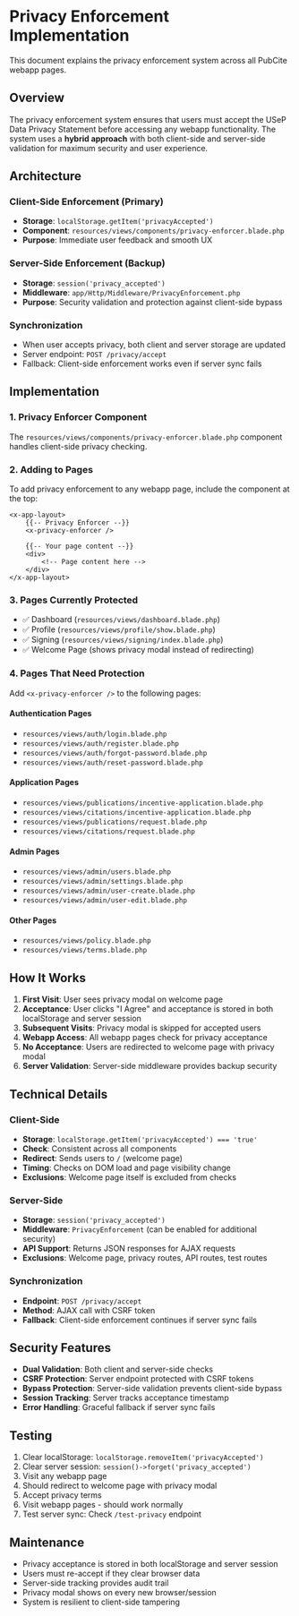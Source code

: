 # Privacy Enforcement Implementation

This document explains the privacy enforcement system across all PubCite webapp pages.

## Overview

The privacy enforcement system ensures that users must accept the USeP Data Privacy Statement before accessing any webapp functionality. The system uses a **hybrid approach** with both client-side and server-side validation for maximum security and user experience.

## Architecture

### Client-Side Enforcement (Primary)
- **Storage**: `localStorage.getItem('privacyAccepted')`
- **Component**: `resources/views/components/privacy-enforcer.blade.php`
- **Purpose**: Immediate user feedback and smooth UX

### Server-Side Enforcement (Backup)
- **Storage**: `session('privacy_accepted')`
- **Middleware**: `app/Http/Middleware/PrivacyEnforcement.php`
- **Purpose**: Security validation and protection against client-side bypass

### Synchronization
- When user accepts privacy, both client and server storage are updated
- Server endpoint: `POST /privacy/accept`
- Fallback: Client-side enforcement works even if server sync fails

## Implementation

### 1. Privacy Enforcer Component

The `resources/views/components/privacy-enforcer.blade.php` component handles client-side privacy checking.

### 2. Adding to Pages

To add privacy enforcement to any webapp page, include the component at the top:

```blade
<x-app-layout>
    {{-- Privacy Enforcer --}}
    <x-privacy-enforcer />
    
    {{-- Your page content --}}
    <div>
        <!-- Page content here -->
    </div>
</x-app-layout>
```

### 3. Pages Currently Protected

- ✅ Dashboard (`resources/views/dashboard.blade.php`)
- ✅ Profile (`resources/views/profile/show.blade.php`)
- ✅ Signing (`resources/views/signing/index.blade.php`)
- ✅ Welcome Page (shows privacy modal instead of redirecting)

### 4. Pages That Need Protection

Add `<x-privacy-enforcer />` to the following pages:

#### Authentication Pages
- `resources/views/auth/login.blade.php`
- `resources/views/auth/register.blade.php`
- `resources/views/auth/forgot-password.blade.php`
- `resources/views/auth/reset-password.blade.php`

#### Application Pages
- `resources/views/publications/incentive-application.blade.php`
- `resources/views/citations/incentive-application.blade.php`
- `resources/views/publications/request.blade.php`
- `resources/views/citations/request.blade.php`

#### Admin Pages
- `resources/views/admin/users.blade.php`
- `resources/views/admin/settings.blade.php`
- `resources/views/admin/user-create.blade.php`
- `resources/views/admin/user-edit.blade.php`

#### Other Pages
- `resources/views/policy.blade.php`
- `resources/views/terms.blade.php`

## How It Works

1. **First Visit**: User sees privacy modal on welcome page
2. **Acceptance**: User clicks "I Agree" and acceptance is stored in both localStorage and server session
3. **Subsequent Visits**: Privacy modal is skipped for accepted users
4. **Webapp Access**: All webapp pages check for privacy acceptance
5. **No Acceptance**: Users are redirected to welcome page with privacy modal
6. **Server Validation**: Server-side middleware provides backup security

## Technical Details

### Client-Side
- **Storage**: `localStorage.getItem('privacyAccepted') === 'true'`
- **Check**: Consistent across all components
- **Redirect**: Sends users to `/` (welcome page)
- **Timing**: Checks on DOM load and page visibility change
- **Exclusions**: Welcome page itself is excluded from checks

### Server-Side
- **Storage**: `session('privacy_accepted')`
- **Middleware**: `PrivacyEnforcement` (can be enabled for additional security)
- **API Support**: Returns JSON responses for AJAX requests
- **Exclusions**: Welcome page, privacy routes, API routes, test routes

### Synchronization
- **Endpoint**: `POST /privacy/accept`
- **Method**: AJAX call with CSRF token
- **Fallback**: Client-side enforcement continues if server sync fails

## Security Features

- **Dual Validation**: Both client and server-side checks
- **CSRF Protection**: Server endpoint protected with CSRF tokens
- **Bypass Protection**: Server-side validation prevents client-side bypass
- **Session Tracking**: Server tracks acceptance timestamp
- **Error Handling**: Graceful fallback if server sync fails

## Testing

1. Clear localStorage: `localStorage.removeItem('privacyAccepted')`
2. Clear server session: `session()->forget('privacy_accepted')`
3. Visit any webapp page
4. Should redirect to welcome page with privacy modal
5. Accept privacy terms
6. Visit webapp pages - should work normally
7. Test server sync: Check `/test-privacy` endpoint

## Maintenance

- Privacy acceptance is stored in both localStorage and server session
- Users must re-accept if they clear browser data
- Server-side tracking provides audit trail
- Privacy modal shows on every new browser/session
- System is resilient to client-side tampering
